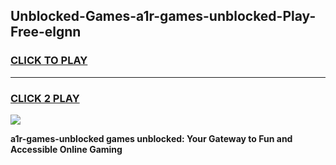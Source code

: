 
## Unblocked-Games-a1r-games-unblocked-Play-Free-elgnn
<h3>
<a href="https://premium76.site?title=a1r-games-unblocked&ref=23A">CLICK TO PLAY</a></h3>
<hr>

<h3>
<a href="https://premium76.site?title=a1r-games-unblocked&ref=23A">CLICK 2 PLAY</a>
  
</h3>

<a href="https://premium76.site?title=a1r-games-unblocked&ref=23A"><img src="https://clearcache.store/games.png"></a>


**a1r-games-unblocked games unblocked: Your Gateway to Fun and Accessible Online Gaming**
